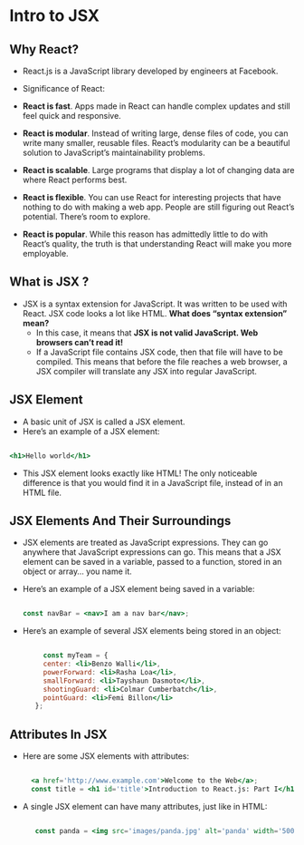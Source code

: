 # Intro to JSX

## Why React?
- React.js is a JavaScript library developed by engineers at Facebook. 
- Significance of React:

- **React is fast**. Apps made in React can handle complex updates and still feel quick and responsive.

- **React is modular**. Instead of writing large, dense files of code, you can write many smaller, reusable files. React’s modularity can be a beautiful solution to JavaScript’s maintainability problems.

- **React is scalable**. Large programs that display a lot of changing data are where React performs best.

- **React is flexible**. You can use React for interesting projects that have nothing to do with making a web app. People are still figuring out React’s potential. There’s room to explore.

- **React is popular**. While this reason has admittedly little to do with React’s quality, the truth is that understanding React will make you more employable.


## What is JSX ?
- JSX is a syntax extension for JavaScript. It was written to be used with React. JSX code looks a lot like HTML.
  **What does “syntax extension” mean?**
  - In this case, it means that **JSX is not valid JavaScript. Web browsers can’t read it!**
  - If a JavaScript file contains JSX code, then that file will have to be compiled. This means that before the file reaches a web browser, a JSX compiler will translate any JSX into regular JavaScript.

## JSX Element
- A basic unit of JSX is called a JSX element.
- Here’s an example of a JSX element:
``` jsx

<h1>Hello world</h1>

```
- This JSX element looks exactly like HTML! The only noticeable difference is that you would find it in a JavaScript file, instead of in an HTML file.

## JSX Elements And Their Surroundings
- JSX elements are treated as JavaScript expressions. They can go anywhere that JavaScript expressions can go. This means that a JSX element can be saved in a variable, passed to a function, stored in an object or array… you name it.
- Here’s an example of a JSX element being saved in a variable:
  ``` jsx

  const navBar = <nav>I am a nav bar</nav>;

  ```
- Here’s an example of several JSX elements being stored in an object:

  ``` jsx

       const myTeam = {
       center: <li>Benzo Walli</li>,
       powerForward: <li>Rasha Loa</li>,
       smallForward: <li>Tayshaun Dasmoto</li>,
       shootingGuard: <li>Colmar Cumberbatch</li>,
       pointGuard: <li>Femi Billon</li>
     };

  ```

## Attributes In JSX
- Here are some JSX elements with attributes:
  ``` jsx

    <a href='http://www.example.com'>Welcome to the Web</a>;
    const title = <h1 id='title'>Introduction to React.js: Part I</h1>; 

  ```
- A single JSX element can have many attributes, just like in HTML:
  ```jsx

     const panda = <img src='images/panda.jpg' alt='panda' width='500px' height='500px'>;
 
  ```

